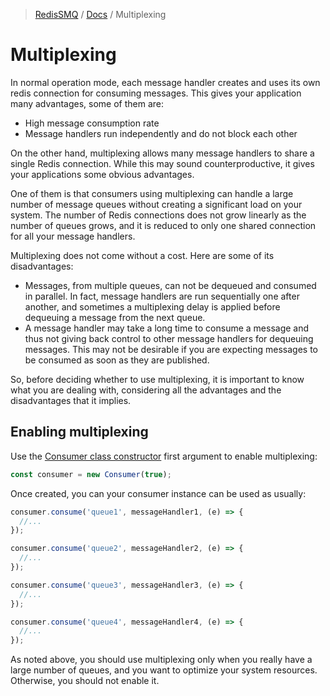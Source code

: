 >[RedisSMQ](../README.md) / [Docs](README.md) / Multiplexing

# Multiplexing

In normal operation mode, each message handler creates and uses its own redis connection for consuming messages. This gives your application many advantages, some of them are:

- High message consumption rate
- Message handlers run independently and do not block each other

On the other hand, multiplexing allows many message handlers to share a single Redis connection. While this may sound counterproductive, it gives your applications some obvious advantages.

One of them is that consumers using multiplexing can handle a large number of message queues without creating a significant load on your system. The number of Redis connections does not grow linearly as the number of queues grows, and it is reduced to only one shared connection for all your message handlers. 

Multiplexing does not come without a cost. Here are some of its disadvantages:

- Messages, from multiple queues, can not be dequeued and consumed in parallel. In fact, message handlers are run sequentially one after another, and sometimes a multiplexing delay is applied before dequeuing a message from the next queue.
- A message handler may take a long time to consume a message and thus not giving back control to other message handlers for dequeuing messages. This may not be desirable if you are expecting messages to be consumed as soon as they are published.

So, before deciding whether to use multiplexing, it is important to know what you are dealing with, considering all the advantages and the disadvantages that it implies.

## Enabling multiplexing

Use the [Consumer class constructor](api/classes/Consumer.md#constructors) first argument to enable multiplexing:

```javascript
const consumer = new Consumer(true);
```

Once created, you can your consumer instance can be used as usually:

```javascript
consumer.consume('queue1', messageHandler1, (e) => { 
  //... 
});

consumer.consume('queue2', messageHandler2, (e) => {
  //... 
});

consumer.consume('queue3', messageHandler3, (e) => {
  //... 
});

consumer.consume('queue4', messageHandler4, (e) => {
  //... 
});
```

As noted above, you should use multiplexing only when you really have a large number of queues, and you want to optimize your system resources. Otherwise, you should not enable it.


